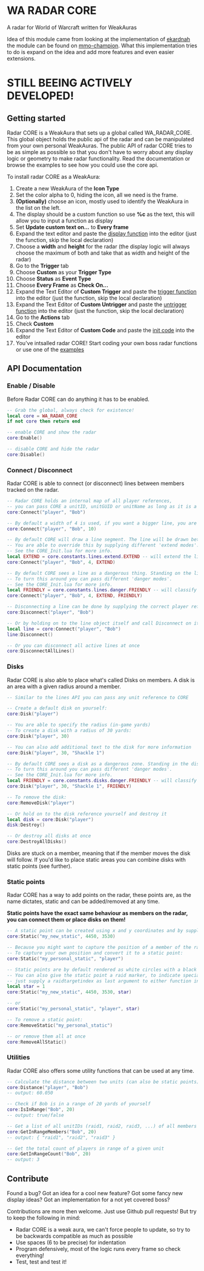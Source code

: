 # WA RADAR CORE
A radar for World of Warcraft written for WeakAuras

Idea of this module came from looking at the implementation of [ekardnah](http://www.mmo-champion.com/members/742395-ekardnah) the module can be found on [mmo-champion](http://www.mmo-champion.com/threads/1839869-Raid-HUD-plotter-for-WeakAuras).
What this implementation tries to do is expand on the idea and add more features and even easier extensions.

# STILL BEEING ACTIVELY DEVELOPED!

## Getting started

Radar CORE is a WeakAura that sets up a global called WA_RADAR_CORE. This global object holds the public api of the radar and can be manipulated from your own personal WeakAuras.
The public API of radar CORE tries to be as simple as possible so that you don't have to worry about any display logic or geometry to make radar functionality.
Read the documentation or browse the examples to see how you could use the core api.

To install radar CORE as a WeakAura:

1. Create a new WeakAura of the **Icon Type**
2. Set the color alpha to 0, hiding the icon, all we need is the frame.
3. **(Optionally)** choose an icon, mostly used to identify the WeakAura in the list on the left.
4. The display should be a custom function so use **%c** as the text, this will allow you to input a function as display
5. Set **Update custom text on...** to **Every frame**
6. Expand the text editor and paste the [display function](/CORE_Display.lua) into the editor (just the function, skip the local declaration)
7. Choose a **width** and **height** for the radar (the display logic will always choose the maximum of both and take that as width and height of the radar)
8. Go to the **Trigger** tab
9. Choose **Custom** as your **Trigger Type**
10. Choose **Status** as **Event Type**
11. Choose **Every Frame** as **Check On...**
12. Expand the Text Editor of **Custom Trigger** and paste the [trigger function](/CORE_Trigger.lua) into the editor (just the function, skip the local declaration)
13. Expand the Text Editor of **Custom Untrigger** and paste the [untrigger function](/CORE_Trigger.lua) into the editor (just the function, skip the local declaration)
14. Go to the **Actions** tab
15. Check **Custom**
16. Expand the Text Editor of **Custom Code** and paste the [init code](/CORE_Init.lua) into the editor
17. You've intsalled radar CORE! Start coding your own boss radar functions or use one of the [examples](/examples/archimonde_radar.lua)

## API Documentation

### Enable / Disable

Before Radar CORE can do anything it has to be enabled.

```lua
-- Grab the global, always check for existence!
local core = WA_RADAR_CORE
if not core then return end

-- enable CORE and show the radar
core:Enable()

-- disable CORE and hide the radar
core:Disable()
```

### Connect / Disconnect
Radar CORE is able to connect (or disconnect) lines between members tracked on the radar.

```lua
-- Radar CORE holds an internal map of all player references,
-- you can pass CORE a unitID, unitGUID or unitName as long as it is a member of the group CORE knows who it is.
core:Connect("player", "Bob")

-- By default a width of 4 is used, if you want a bigger line, you are free to adjust the width
core:Connect("player", "Bob", 10)

-- By default CORE will draw a line segment. The line will be drawn between the two players and won't be extended.
-- You are able to override this by supplying different 'extend modes'.
-- See the CORE_Init.lua for more info.
local EXTEND = core.constants.lines.extend.EXTEND -- will extend the line both ways
core:Connect("player", "Bob", 4, EXTEND)

-- By default CORE sees a line as a dangerous thing. Standing on the line will indicate you are in danger.
-- To turn this around you can pass different 'danger modes'.
-- See the CORE_Init.lua for more info.
local FRIENDLY = core.constants.lines.danger.FRIENDLY -- will classify the line as friendly
core:Connect("player", "Bob", 4, EXTEND, FRIENDLY)

-- Disconnecting a line can be done by supplying the correct player references again
core:Disconnect("player", "Bob")

-- Or by holding on to the line object itself and call Disconnect on it directly
local line = core:Connect("player", "Bob")
line:Disconnect()

-- Or you can disconnect all active lines at once
core:DisconnectAllLines()
```
### Disks
Radar CORE is also able to place what's called Disks on members. A disk is an area with a given radius around a member.

```lua
-- Similar to the lines API you can pass any unit reference to CORE

-- Create a default disk on yourself:
core:Disk("player")

-- You are able to specify the radius (in-game yards)
-- To create a disk with a radius of 30 yards:
core:Disk("player", 30)

-- You can also add additional text to the disk for more information
core:Disk("player", 30, "Shackle 1")

-- By default CORE sees a disk as a dangerous zone. Standing in the disk will indicate you are in danger,
-- To turn this around you can pass different 'danger modes'.
-- See the CORE_Init.lua for more info.
local FRIENDLY = core.constants.disks.danger.FRIENDLY -- will classify the disk area as friendly
core:Disk("player", 30, "Shackle 1", FRIENDLY)

-- To remove the disk:
core:RemoveDisk("player")

-- Or hold on to the disk reference yourself and destroy it
local disk = core:Disk("player")
disk:Destroy()

-- Or destroy all disks at once
core:DestroyAllDisks()
```

Disks are stuck on a member, meaning that if the member moves the disk will follow. If you'd like to place static areas you can combine disks with static points (see further).

### Static points
Radar CORE has a way to add points on the radar, these points are, as the name dictates, static and can be added/removed at any time.

**Static points have the exact same behaviour as members on the radar, you can connect them or place disks on them!**

```lua
-- A static point can be created using x and y coordinates and by supplying a name, the name has to be unique!
core:Static("my_new_static", 4450, 3530)

-- Because you might want to capture the position of a member of the raid and turn it into a static point
-- To capture your own position and convert it to a static point:
core:Static("my_personal_static", "player")

-- Static points are by default rendered as white circles with a black dot in the middle
-- You can also give the static point a raid marker, to indicate special points on the map,
-- just supply a raidtargetindex as last argument to either function invocation.
local star = 1
core:Static("my_new_static", 4450, 3530, star)

-- or
core:Static("my_personal_static", "player", star)

-- To remove a static point:
core:RemoveStatic("my_personal_static")

-- or remove them all at once
core:RemoveAllStatic()
```

### Utilities
Radar CORE also offers some utility functions that can be used at any time.

```lua
-- Calculate the distance between two units (can also be static points)
core:Distance("player", "Bob")
-- output: 60.050

-- Check if Bob is in a range of 20 yards of yourself
core:IsInRange("Bob", 20)
-- output: true/false

-- Get a list of all unitIDs (raid1, raid2, raid3, ...) of all members in range of a given unit
core:GetInRangeMembers("Bob", 20)
-- output: { "raid1", "raid2", "raid3" }

-- Get the total count of players in range of a given unit
core:GetInRangeCount("Bob", 20)
-- output: 3

```

## Contribute
Found a bug?
Got an idea for a cool new feature?
Got some fancy new display ideas?
Got an implementation for a not yet covered boss?

Contributions are more then welcome. Just use Github pull requests! But try to keep the following in mind:

- Radar CORE is a weak aura, we can't force people to update, so try to be backwards compatible as much as possible
- Use spaces (6 to be precise) for indentation
- Program defensively, most of the logic runs every frame so check everything!
- Test, test and test it!
